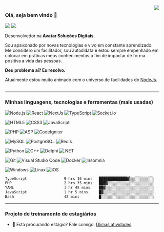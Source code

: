 <img align='right' src="https://github-readme-stats.vercel.app/api?username=leguass7&show_icons=true&title_color=783c00&text_color=af552e&icon_color=783c00&bg_color=f8efd4&cache_seconds=2300">

### Olá, seja bem vindo 👋
<img src="https://img.shields.io/static/v1?label=Overview&message=Leandro&color=f8efd4&style=for-the-badge&logo=GitHub"> <img src="https://img.shields.io/static/v1?label=Fullstack&message=DEV&color=31ac59&style=for-the-badge">

Desenvolvedor na **Avatar Soluções Digitais**.<br/>

Sou apaixonado por novas tecnologias e vivo em constante aprendizado. Me considero um facilitador, sou autodidata e estou sempre empenhado em colocar em práticas meus conhecimentos a fim de impactar de forma positiva a vida das pessoas.

**Deu problema aí? Eu resolvo.**

Atualmente estou muito animado com o universo de facilidades do [NodeJs](https://nodejs.org).<br/><br/>
<hr>

### Minhas linguagens, tecnologias e ferramentas (mais usadas)

![Node.js](https://img.shields.io/static/v1?style=for-the-badge&show_icons=true&color=339933&label=Node.js&message=high&logo=Node.js)
![React](https://img.shields.io/static/v1?style=for-the-badge&show_icons=true&color=339933&label=React&message=high&logo=React)
![NextJs](https://img.shields.io/static/v1?style=for-the-badge&show_icons=true&color=339933&label=NextJs&message=high&logo=Next.js)
![TypeScript](https://img.shields.io/static/v1?style=for-the-badge&show_icons=true&color=339933&label=TypeScript&message=high&logo=TypeScript)
![Socket.io](https://img.shields.io/static/v1?style=for-the-badge&show_icons=true&color=339933&label=Socket.io&message=high&logo=Socket.io)

![HTML5](https://img.shields.io/static/v1?style=for-the-badge&show_icons=true&color=339933&label=HTML5&message=high&logo=HTML5)
![CSS3](https://img.shields.io/static/v1?style=for-the-badge&show_icons=true&color=339933&label=CSS3&message=high&logo=CSS3)
![JavaScript](https://img.shields.io/static/v1?style=for-the-badge&show_icons=true&color=339933&label=JavaScript&message=high&logo=JavaScript)

![PHP](https://img.shields.io/static/v1?style=for-the-badge&show_icons=true&color=339933&label=PHP&message=high&logo=PHP)
![ASP](https://img.shields.io/static/v1?style=for-the-badge&show_icons=true&color=339933&label=ASP&message=high&logo=ASP)
![CodeIgniter](https://img.shields.io/static/v1?style=for-the-badge&show_icons=true&color=83ab91&label=CodeIgniter&message=medium&logo=CodeIgniter) 

![MySQL](https://img.shields.io/static/v1?style=for-the-badge&show_icons=true&color=339933&label=MySQL&message=high&logo=MySQL)
![PostgreSQL](https://img.shields.io/static/v1?style=for-the-badge&show_icons=true&color=83ab91&label=PostgreSQL&message=medium&logo=PostgreSQL)
![Redis](https://img.shields.io/static/v1?style=for-the-badge&show_icons=true&color=339933&label=Redis&message=high&logo=Redis)

![Python](https://img.shields.io/static/v1?style=for-the-badge&show_icons=true&color=83ab91&label=Python&message=medium&logo=Python)
![C++](https://img.shields.io/static/v1?style=for-the-badge&show_icons=true&color=83ab91&label=C++&message=medium&logo=C++)
![Delphi](https://img.shields.io/static/v1?style=for-the-badge&show_icons=true&color=83ab91&label=Delphi&message=medium&logo=Delphi)
![.NET](https://img.shields.io/static/v1?style=for-the-badge&show_icons=true&color=b99e55&label=.NET&message=low&logo=.NET)

![Git](https://img.shields.io/static/v1?style=for-the-badge&show_icons=true&color=339933&label=Git&message=high&logo=Git)
![Visual Studio Code](https://img.shields.io/static/v1?style=for-the-badge&show_icons=true&color=339933&label=Visual%20Studio%20Code&message=high&logo=Visual%20Studio%20Code)
![Docker](https://img.shields.io/static/v1?style=for-the-badge&show_icons=true&color=339933&label=Docker&message=high&logo=Docker)
![Insomnia](https://img.shields.io/static/v1?style=for-the-badge&show_icons=true&color=339933&label=Insomnia&message=high&logo=Insomnia) 

![Windows](https://img.shields.io/static/v1?style=for-the-badge&show_icons=true&color=339933&label=Windows&message=high&logo=Windows) 
![Linux](https://img.shields.io/static/v1?style=for-the-badge&show_icons=true&color=83ab91&label=Linux&message=medium&logo=Linux) 
![iOS](https://img.shields.io/static/v1?style=for-the-badge&show_icons=true&color=f75050&label=iOS&message=--&logo=iOS)

<!--START_SECTION:waka-->

```txt
TypeScript                 9 hrs 16 mins   █████████████▓░░░░░░░░░░░   54.26 %
PHP                        2 hrs 35 mins   ███▓░░░░░░░░░░░░░░░░░░░░░   15.11 %
YAML                       1 hr 48 mins    ██▓░░░░░░░░░░░░░░░░░░░░░░   10.60 %
JavaScript                 1 hr 5 mins     █▓░░░░░░░░░░░░░░░░░░░░░░░   06.34 %
Bash                       42 mins         █░░░░░░░░░░░░░░░░░░░░░░░░   04.14 %
```

<!--END_SECTION:waka-->

<hr>

### Projeto de treinamento de estagiários
- 👯 Está procurando estágio? Fale comigo.
[Úlimas atividades](./estagiarios.md)
<!--
Here are some ideas to get you started:

- 🔭 I’m currently working on ...
- 🌱 I’m currently learning ...
- 👯 I’m looking to collaborate on ...
- 🤔 I’m looking for help with ...
- 💬 Ask me about ...
- 📫 How to reach me: ...
- 😄 Pronouns: ...
- ⚡ Fun fact: ...
-->
